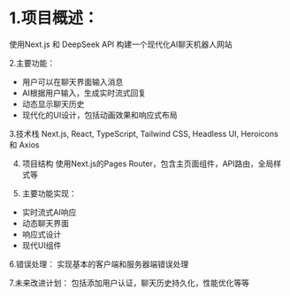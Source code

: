 # 1.项目概述：
使用Next.js 和 DeepSeek API 构建一个现代化AI聊天机器人网站

2.主要功能：
   - 用户可以在聊天界面输入消息
   - AI根据用户输入，生成实时流式回复
   - 动态显示聊天历史
   - 现代化的UI设计，包括动画效果和响应式布局

3.技术栈
Next.js, React, TypeScript, Tailwind CSS, Headless UI, Heroicons 和 Axios

4. 项目结构
使用Next.js的Pages Router，包含主页面组件，API路由，全局样式等

5. 主要功能实现：
  - 实时流式AI响应
  - 动态聊天界面
  - 响应式设计
  - 现代UI组件

6.错误处理：
实现基本的客户端和服务器端错误处理

7.未来改进计划：
包括添加用户认证，聊天历史持久化，性能优化等等
